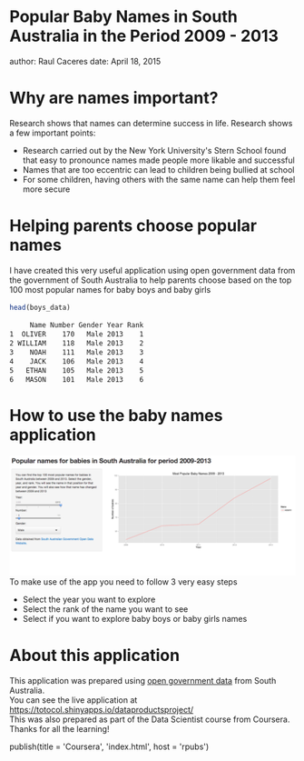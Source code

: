 Popular Baby Names in South Australia in the Period 2009 - 2013 
========================================================
author: Raul Caceres
date: April 18, 2015

Why are names important? 
========================================================

Research shows that names can determine success in life. Research shows a few important points: 

- Research carried out by the New York University's Stern School found that easy to pronounce names made people more likable and successful 
- Names that are too eccentric can lead to children being bullied at school 
- For some children, having others with the same name can help them feel more secure

Helping parents choose popular names
========================================================

I have created this very useful application using open government data from the government of South Australia to help parents choose based on the top 100 most popular names for baby boys and baby girls


```r
head(boys_data)
```

```
     Name Number Gender Year Rank
1  OLIVER    170   Male 2013    1
2 WILLIAM    118   Male 2013    2
3    NOAH    111   Male 2013    3
4    JACK    106   Male 2013    4
5   ETHAN    105   Male 2013    5
6   MASON    101   Male 2013    6
```


How to use the baby names application
========================================================
!["app""](babynamesapp.png)<br>
To make use of the app you need to follow 3 very easy steps
- Select the year you want to explore
- Select the rank of the name you want to see
- Select if you want to explore baby boys or baby girls names

About this application
========================================================
This application was prepared using <a href="https://data.sa.gov.au/dataset/popular-baby-names">open government data</a> from South Australia.<br>
You can see the live application at https://totocol.shinyapps.io/dataproductsproject/ <br>
This was also prepared as part of the Data Scientist course from Coursera. Thanks for all the learning! 

publish(title = 'Coursera', 'index.html', host = 'rpubs')
